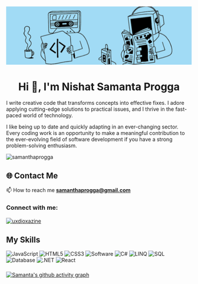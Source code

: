 ![logo](https://github.com/samanthaprogga/samanthaprogga/blob/main/banner%20(1).png)

<h1 align="center">Hi 👋, I'm Nishat Samanta Progga</h1>


I write creative code that transforms concepts into effective fixes. I adore applying cutting-edge solutions to practical issues, 
and I thrive in the fast-paced world of technology.




I like being up to date and quickly adapting in an ever-changing sector. Every coding work is an opportunity to make a meaningful 
contribution to the ever-evolving field of software development if you have a strong problem-solving enthusiasm.

<p align="left"> <img src="https://komarev.com/ghpvc/?username=samanthaprogga&label=Profile%20views&color=0e75b6&style=flat" alt="samanthaprogga" /> </p>

## 🌐 Contact Me
📫 How to reach me **samanthaprogga@gmail.com**

<h3 align="left">Connect with me:</h3>
<p align="left">
<a href="https://instagram.com/uxdioxazine" target="blank"><img align="center" src="https://raw.githubusercontent.com/rahuldkjain/github-profile-readme-generator/master/src/images/icons/Social/instagram.svg" alt="uxdioxazine" height="30" width="40" /></a>
</p>


<h2 align="left"> My Skills</h2>

![JavaScript](https://img.shields.io/badge/CODE-JAVASCRIPT-blue?style=for-the-badge)
![HTML5](https://img.shields.io/badge/WEB-HTML-blue?style=for-the-badge)
![CSS3](https://img.shields.io/badge/WEB-CSS-blue?style=for-the-badge)
![Software](https://img.shields.io/badge/SOFTWARE-MICROSOFT-blue?style=for-the-badge)
![C#](https://img.shields.io/badge/CODE-C%23-blue?style=for-the-badge)
![LINQ](https://img.shields.io/badge/TECH-LINQ-blue?style=for-the-badge)
![SQL](https://img.shields.io/badge/DATABASE-SQL-blue?style=for-the-badge)
![Database](https://img.shields.io/badge/DATABASE-MySQL-blue?style=for-the-badge)
![.NET](https://img.shields.io/badge/FRAMEWORK-.NET-blue?style=for-the-badge)
![React](https://img.shields.io/badge/WEB-React-blue?style=for-the-badge)





###
[![Samanta's github activity graph](https://github-readme-activity-graph.vercel.app/graph?username=samanthaprogga&bg_color=2f2d2e&color=d1daff&line=a7bcec&point=76767f&area=true&hide_border=true)](https://github.com/ashutosh00710/github-readme-activity-graph)
